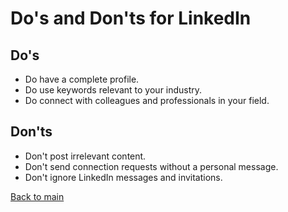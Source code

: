 # Do's and Don'ts for LinkedIn

## Do's
- Do have a complete profile.
- Do use keywords relevant to your industry.
- Do connect with colleagues and professionals in your field.

## Don'ts
- Don't post irrelevant content.
- Don't send connection requests without a personal message.
- Don't ignore LinkedIn messages and invitations.

[Back to main](../README.md)
